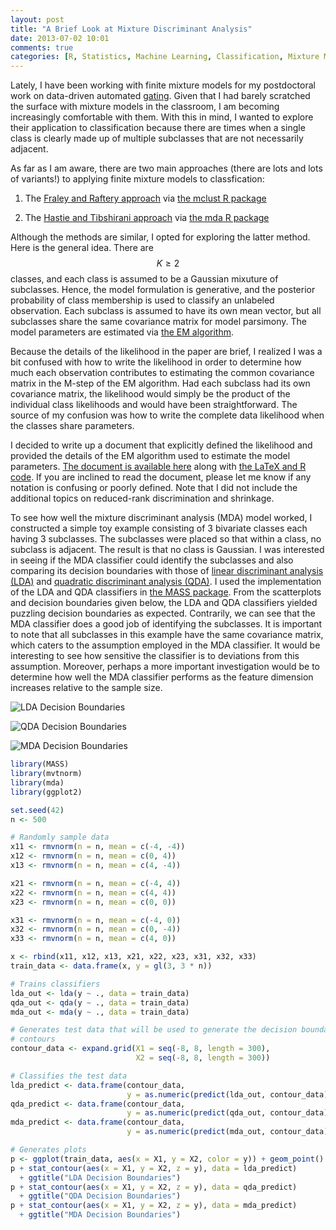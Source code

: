 ```yaml
---
layout: post
title: "A Brief Look at Mixture Discriminant Analysis"
date: 2013-07-02 10:01
comments: true
categories: [R, Statistics, Machine Learning, Classification, Mixture Models]
---
```


Lately, I have been working with finite mixture models for my postdoctoral work
on data-driven automated [gating](http://en.wikipedia.org/wiki/Gate_%28cytometry%29).
Given that I had barely scratched the surface with mixture models in the
classroom, I am becoming increasingly comfortable with them. With this in mind,
I wanted to explore their application to classification because there are times
when a single class is clearly made up of multiple subclasses that are not
necessarily adjacent.

As far as I am aware, there are two main approaches (there are lots and lots of
variants!) to applying finite mixture models to classfication:

1. The [Fraley and Raftery approach](http://www.stat.washington.edu/raftery/Research/PDF/fraley2002.pdf) via [the mclust R package](http://cran.r-project.org/web/packages/mclust/index.html)

2. The [Hastie and Tibshirani approach](http://www.jstor.org/stable/2346171) via [the mda R package](http://cran.r-project.org/web/packages/mda/index.html)

Although the methods are similar, I opted for exploring the latter method. Here
is the general idea. There are $$K \ge 2$$ classes, and each class is assumed to
be a Gaussian mixuture of subclasses. Hence, the model formulation is generative,
and the posterior probability of class membership is used to classify an
unlabeled observation. Each subclass is assumed to have its own mean vector, but
all subclasses share the same covariance matrix for model parsimony. The model
parameters are estimated via [the EM algorithm](http://en.wikipedia.org/wiki/Expectation%E2%80%93maximization_algorithm).

Because the details of the likelihood in the paper are brief, I realized I was a
bit confused with how to write the likelihood in order to determine how much
each observation contributes to estimating the common covariance matrix in the
M-step of the EM algorithm. Had each subclass had its own covariance matrix, the
likelihood would simply be the product of the individual class likelihoods and
would have been straightforward. The source of my confusion was how to write
the complete data likelihood when the classes share parameters.

I decided to write up a document that explicitly defined the likelihood and
provided the details of the EM algorithm used to estimate the model parameters.
[The document is available here](http://ramhiser.com/research/mixture-discriminant-analysis.html)
along with [the LaTeX and R code](https://github.com/ramey/tech-reports/tree/master/mixture-discrim-analysis).
If you are inclined to read the document, please let me know if any notation is
confusing or poorly defined. Note that I did not include the additional topics
on reduced-rank discrimination and shrinkage.

To see how well the mixture discriminant analysis (MDA) model worked, I
constructed a simple toy example consisting of 3 bivariate classes each having 3
subclasses. The subclasses were placed so that within a class, no subclass is
adjacent. The result is that no class is Gaussian. I was interested in seeing
if the MDA classifier could identify the subclasses and also comparing its
decision boundaries with those of [linear discriminant analysis (LDA)](http://en.wikipedia.org/wiki/Linear_discriminant_analysis)
and [quadratic discriminant analysis (QDA)](http://en.wikipedia.org/wiki/Quadratic_classifier#Quadratic_discriminant_analysis).
I used the implementation of the LDA and QDA classifiers in [the MASS package](http://cran.r-project.org/web/packages/MASS/index.html).
From the scatterplots and decision boundaries given below,
the LDA and QDA classifiers yielded puzzling decision boundaries as expected.
Contrarily, we can see that the MDA classifier does a good job of identifying
the subclasses. It is important to note that all subclasses in this example have
the same covariance matrix, which caters to the assumption employed in the MDA
classifier. It would be interesting to see how sensitive the classifier is to
deviations from this assumption. Moreover, perhaps a more important investigation
would be to determine how well the MDA classifier performs as the feature
dimension increases relative to the sample size.

![LDA Decision Boundaries](http://i.imgur.com/LIQPL0u.png)

![QDA Decision Boundaries](http://i.imgur.com/GeyXCsf.png)

![MDA Decision Boundaries](http://i.imgur.com/lw0iBxe.png)

``` r Comparison of LDA, QDA, and MDA
library(MASS)
library(mvtnorm)
library(mda)
library(ggplot2)

set.seed(42)
n <- 500

# Randomly sample data
x11 <- rmvnorm(n = n, mean = c(-4, -4))
x12 <- rmvnorm(n = n, mean = c(0, 4))
x13 <- rmvnorm(n = n, mean = c(4, -4))

x21 <- rmvnorm(n = n, mean = c(-4, 4))
x22 <- rmvnorm(n = n, mean = c(4, 4))
x23 <- rmvnorm(n = n, mean = c(0, 0))

x31 <- rmvnorm(n = n, mean = c(-4, 0))
x32 <- rmvnorm(n = n, mean = c(0, -4))
x33 <- rmvnorm(n = n, mean = c(4, 0))

x <- rbind(x11, x12, x13, x21, x22, x23, x31, x32, x33)
train_data <- data.frame(x, y = gl(3, 3 * n))

# Trains classifiers
lda_out <- lda(y ~ ., data = train_data)
qda_out <- qda(y ~ ., data = train_data)
mda_out <- mda(y ~ ., data = train_data)

# Generates test data that will be used to generate the decision boundaries via
# contours
contour_data <- expand.grid(X1 = seq(-8, 8, length = 300),
                            X2 = seq(-8, 8, length = 300))

# Classifies the test data
lda_predict <- data.frame(contour_data,
                          y = as.numeric(predict(lda_out, contour_data)$class))
qda_predict <- data.frame(contour_data,
                          y = as.numeric(predict(qda_out, contour_data)$class))
mda_predict <- data.frame(contour_data,
                          y = as.numeric(predict(mda_out, contour_data)))

# Generates plots
p <- ggplot(train_data, aes(x = X1, y = X2, color = y)) + geom_point()
p + stat_contour(aes(x = X1, y = X2, z = y), data = lda_predict)
  + ggtitle("LDA Decision Boundaries")
p + stat_contour(aes(x = X1, y = X2, z = y), data = qda_predict)
  + ggtitle("QDA Decision Boundaries")
p + stat_contour(aes(x = X1, y = X2, z = y), data = mda_predict)
  + ggtitle("MDA Decision Boundaries")
```
